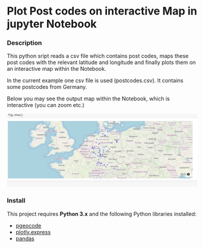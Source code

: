 # Plot Post codes on interactive Map in jupyter Notebook


### Description

This python sript reads a csv file which contains post codes, maps these post codes with the relevant latitude and longitude and finally plots them on an interactive map within the Notebook. 

In the current example one csv file is used (postcodes.csv).
It contains some postcodes from Germany.

Below you may see the output map within the Notebook, which is interactive (you can zoom etc.)

![alt text](https://github.com/bkontonis/Plot-PostCodes-on-Interactive-Map-Using-Python/blob/master/output%20image.JPG)

### Install

This project requires **Python 3.x** and the following Python libraries installed:

- [pgeocode](https://pgeocode.readthedocs.io/en/latest/)
- [plotly.express](https://plot.ly/python/plotly-express/)
- [pandas](https://pandas.pydata.org/pandas-docs/stable/)
